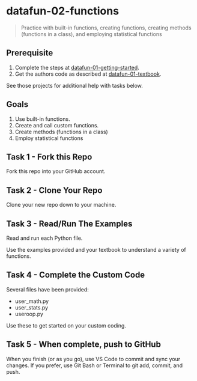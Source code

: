 # datafun-02-functions

> Practice with built-in functions, creating functions, creating methods (functions in a class), and employing statistical functions

## Prerequisite

1. Complete the steps at [datafun-01-getting-started](https://github.com/denisecase/datafun-01-getting-started).
1. Get the authors code as described at [datafun-01-textbook](https://github.com/denisecase/datafun-01-textbook).

See those projects for additional help with tasks below. 

## Goals

1. Use built-in functions.
1. Create and call custom functions.
1. Create methods (functions in a class)
1. Employ statistical functions

## Task 1 - Fork this Repo

Fork this repo into your GitHub account.

## Task 2 - Clone Your Repo 

Clone your new repo down to your machine.

## Task 3 - Read/Run The Examples

Read and run each Python file.

Use the examples provided and your textbook to 
understand a variety of functions. 

## Task 4 - Complete the Custom Code

Several files have been provided:

- user_math.py
- user_stats.py
- useroop.py

Use these to get started on your custom coding.

## Task 5 - When complete, push to GitHub

When you finish (or as you go), use VS Code to commit and sync 
your changes. If you prefer, use Git Bash or Terminal to 
git add, commit, and push. 

